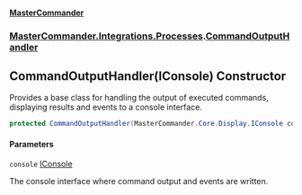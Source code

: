 #### [MasterCommander](MasterCommander.md 'MasterCommander')
### [MasterCommander.Integrations.Processes](MasterCommander.md#MasterCommander.Integrations.Processes 'MasterCommander.Integrations.Processes').[CommandOutputHandler](CommandOutputHandler.md 'MasterCommander.Integrations.Processes.CommandOutputHandler')

## CommandOutputHandler(IConsole) Constructor

Provides a base class for handling the output of executed commands, displaying results and events to a console interface.

```csharp
protected CommandOutputHandler(MasterCommander.Core.Display.IConsole console);
```
#### Parameters

<a name='MasterCommander.Integrations.Processes.CommandOutputHandler.CommandOutputHandler(MasterCommander.Core.Display.IConsole).console'></a>

`console` [IConsole](IConsole.md 'MasterCommander.Core.Display.IConsole')

The console interface where command output and events are written.
